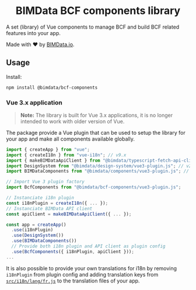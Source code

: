 <h1 align="center">BIMData BCF components library</h1>

A set (library) of Vue components to manage BCF and build BCF related
features into your app.

Made with :heart: by [BIMData.io](https://bimdata.io/).

## Usage

Install:
```bash
npm install @bimdata/bcf-components
```

### Vue 3.x application

> **Note:** The library is built for Vue 3.x applications, it is no longer intended
> to work with older version of Vue.

The package provide a Vue plugin that can be used to setup the library for your app
and make all components available globally.

```js
import { createApp } from "vue";
import { createI18n } from "vue-i18n"; // v9.x
import { makeBIMDataApiClient } from "@bimdata/typescript-fetch-api-client"; // v8.2+
import DesignSystem from "@bimdata/design-system/vue3-plugin.js"; // v2+
import BIMDataComponents from "@bimdata/components/vue3-plugin.js"; // v1+

// Import Vue 3 plugin factory
import BcfComponents from "@bimdata/bcf-components/vue3-plugin.js";

// Instanciate i18n plugin
const i18nPlugin = createI18n({ ... });
// Instanciate BIMData API client
const apiClient = makeBIMDataApiClient({ ... });

const app = createApp()
  .use(i18nPlugin)
  .use(DesignSystem())
  .use(BIMDataComponents())
  // Provide both i18n plugin and API client as plugin config
  .use(BcfComponents({ i18nPlugin, apiClient }));
...
```

It is also possible to provide your own translations for i18n by removing
`i18nPlugin` from plugin config and adding translation keys from
[`src/i18n/lang/fr.js`](./src/i18n/lang/fr.json) to the translation files of your app.
